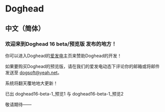 # Doghead
## 中文（简体）
### 欢迎来到Doghead 16 beta/预览版 发布的地方！

你可以进入Doghead的[爱发电](https://afdian.net/@Doghead)主页来赞助Doghead的开发！

如果要购买Doghead的预览版，请在我们的爱发电动态下评论你的邮箱或将邮件发送至 dogsoft@yeah.net。

系统将翻天覆地地大更新！

已出 doghead16-beta-1_预览1 与 doghead16-beta-1_预览2

敬请期待——
